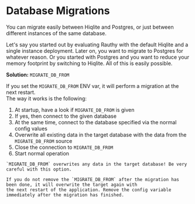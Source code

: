 # Database Migrations

You can migrate easily between Hiqlite and Postgres, or just between different instances of the same database.

Let's say you started out by evaluating Rauthy with the default Hiqlite and a single instance deployment. Later on, you
want to migrate to Postgres for whatever reason. Or you started with Postgres and you want to reduce your memory
footprint by switching to Hiqlite. All of this is easily possible.

**Solution:** `MIGRATE_DB_FROM`

If you set the `MIGRATE_DB_FROM` ENV var, it will perform a migration at the next restart.   
The way it works is the following:

1. At startup, have a look if `MIGRATE_DB_FROM` is given
2. If yes, then connect to the given database
3. At the same time, connect to the database specified via the normal config values
4. Overwrite all existing data in the target database with the data from the `MIGRATE_DB_FROM` source
5. Close the connection to `MIGRATE_DB_FROM`
6. Start normal operation

```admonish danger
`MIGRATE_DB_FROM` overwrites any data in the target database! Be very careful with this option.

If you do not remove the `MIGRATE_DB_FROM` after the migration has been done, it will overwrite the target again with
the next restart of the application. Remove the config variable immediately after the migration has finished.
```
